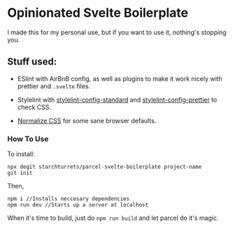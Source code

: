 # Opinionated Svelte Boilerplate

I made this for my personal use, but if you want to use it, nothing's stopping you.

## Stuff used:

- ESlint with AirBnB config, as well as plugins to make it work nicely with prettier and `.svelte` files.

- Stylelint with [stylelint-config-standard](https://github.com/stylelint/stylelint-config-standard) and [stylelint-config-prettier](https://github.com/prettier/stylelint-config-prettier) to check CSS.

- [Normalize CSS](https://necolas.github.io/normalize.css/) for some sane browser defaults.

### How To Use

To install:

```
npx degit starchturrets/parcel-svelte-boilerplate project-name
git init
```

Then,

```
npm i //Installs neccesary dependencies
npm run dev //Starts up a server at localhost
```

When it's time to build, just do `npm run build` and let parcel do it's magic.
